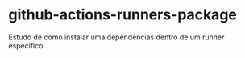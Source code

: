# github-actions-runners-package
Estudo de como instalar uma dependências dentro de um runner especifico.
